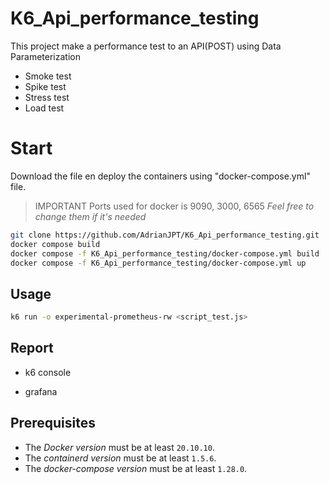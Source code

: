 # K6_Api_performance_testing
This project make a performance test to an API(POST) using Data Parameterization
 * Smoke test
 * Spike test
 * Stress test
 * Load test

# Start
Download the file en deploy the containers using "docker-compose.yml" file.
> IMPORTANT Ports used for docker is 9090, 3000, 6565 _Feel free to change them if it's needed_
```bash
git clone https://github.com/AdrianJPT/K6_Api_performance_testing.git
docker compose build
docker compose -f K6_Api_performance_testing/docker-compose.yml build
docker compose -f K6_Api_performance_testing/docker-compose.yml up
```

## Usage
```bash
k6 run -o experimental-prometheus-rw <script_test.js>
```

## Report
* k6 console

* grafana

## Prerequisites 
* The _Docker version_ must be at least `20.10.10`.
* The _containerd version_ must be at least `1.5.6`.
* The _docker-compose version_ must be at least `1.28.0`.
    

